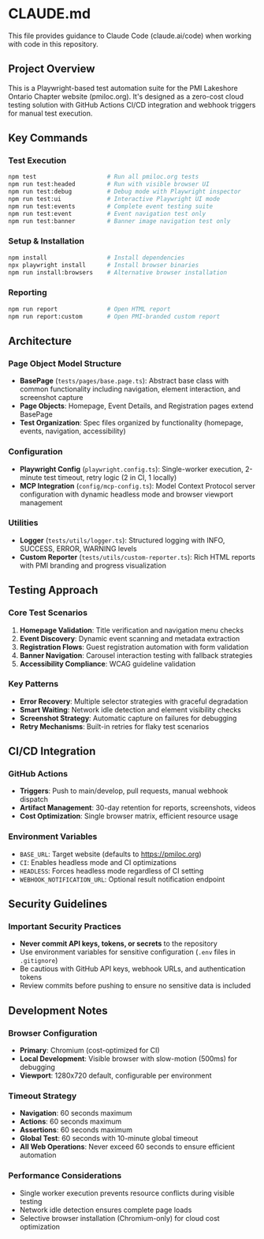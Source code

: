 # CLAUDE.md

This file provides guidance to Claude Code (claude.ai/code) when working with code in this repository.

## Project Overview

This is a Playwright-based test automation suite for the PMI Lakeshore Ontario Chapter website (pmiloc.org). It's designed as a zero-cost cloud testing solution with GitHub Actions CI/CD integration and webhook triggers for manual test execution.

## Key Commands

### Test Execution
```bash
npm test                    # Run all pmiloc.org tests
npm run test:headed         # Run with visible browser UI
npm run test:debug          # Debug mode with Playwright inspector
npm run test:ui             # Interactive Playwright UI mode
npm run test:events         # Complete event testing suite
npm run test:event          # Event navigation test only
npm run test:banner         # Banner image navigation test only
```

### Setup & Installation
```bash
npm install                 # Install dependencies
npx playwright install      # Install browser binaries
npm run install:browsers    # Alternative browser installation
```

### Reporting
```bash
npm run report              # Open HTML report
npm run report:custom       # Open PMI-branded custom report
```

## Architecture

### Page Object Model Structure
- **BasePage** (`tests/pages/base.page.ts`): Abstract base class with common functionality including navigation, element interaction, and screenshot capture
- **Page Objects**: Homepage, Event Details, and Registration pages extend BasePage
- **Test Organization**: Spec files organized by functionality (homepage, events, navigation, accessibility)

### Configuration
- **Playwright Config** (`playwright.config.ts`): Single-worker execution, 2-minute test timeout, retry logic (2 in CI, 1 locally)
- **MCP Integration** (`config/mcp-config.ts`): Model Context Protocol server configuration with dynamic headless mode and browser viewport management

### Utilities
- **Logger** (`tests/utils/logger.ts`): Structured logging with INFO, SUCCESS, ERROR, WARNING levels
- **Custom Reporter** (`tests/utils/custom-reporter.ts`): Rich HTML reports with PMI branding and progress visualization

## Testing Approach

### Core Test Scenarios
1. **Homepage Validation**: Title verification and navigation menu checks
2. **Event Discovery**: Dynamic event scanning and metadata extraction
3. **Registration Flows**: Guest registration automation with form validation
4. **Banner Navigation**: Carousel interaction testing with fallback strategies
5. **Accessibility Compliance**: WCAG guideline validation

### Key Patterns
- **Error Recovery**: Multiple selector strategies with graceful degradation
- **Smart Waiting**: Network idle detection and element visibility checks
- **Screenshot Strategy**: Automatic capture on failures for debugging
- **Retry Mechanisms**: Built-in retries for flaky test scenarios

## CI/CD Integration

### GitHub Actions
- **Triggers**: Push to main/develop, pull requests, manual webhook dispatch
- **Artifact Management**: 30-day retention for reports, screenshots, videos
- **Cost Optimization**: Single browser matrix, efficient resource usage

### Environment Variables
- `BASE_URL`: Target website (defaults to https://pmiloc.org)
- `CI`: Enables headless mode and CI optimizations
- `HEADLESS`: Forces headless mode regardless of CI setting
- `WEBHOOK_NOTIFICATION_URL`: Optional result notification endpoint

## Security Guidelines

### Important Security Practices
- **Never commit API keys, tokens, or secrets** to the repository
- Use environment variables for sensitive configuration (`.env` files in `.gitignore`)
- Be cautious with GitHub API keys, webhook URLs, and authentication tokens
- Review commits before pushing to ensure no sensitive data is included

## Development Notes

### Browser Configuration
- **Primary**: Chromium (cost-optimized for CI)
- **Local Development**: Visible browser with slow-motion (500ms) for debugging
- **Viewport**: 1280x720 default, configurable per environment

### Timeout Strategy
- **Navigation**: 60 seconds maximum
- **Actions**: 60 seconds maximum
- **Assertions**: 60 seconds maximum
- **Global Test**: 60 seconds with 10-minute global timeout
- **All Web Operations**: Never exceed 60 seconds to ensure efficient automation

### Performance Considerations
- Single worker execution prevents resource conflicts during visible testing
- Network idle detection ensures complete page loads
- Selective browser installation (Chromium-only) for cloud cost optimization